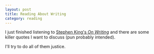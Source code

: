 ```yaml
---
layout: post
title: Reading About Writing
category: reading
---
```


I just finished listening to [Stephen King's *On Writing*](http://www.audible.com/pd/Bios-Memoirs/On-Writing-Audiobook/B002V1A0WE) and there are some killer quotes I want to discuss (pun probably intended).

I'll try to do all of them justice.